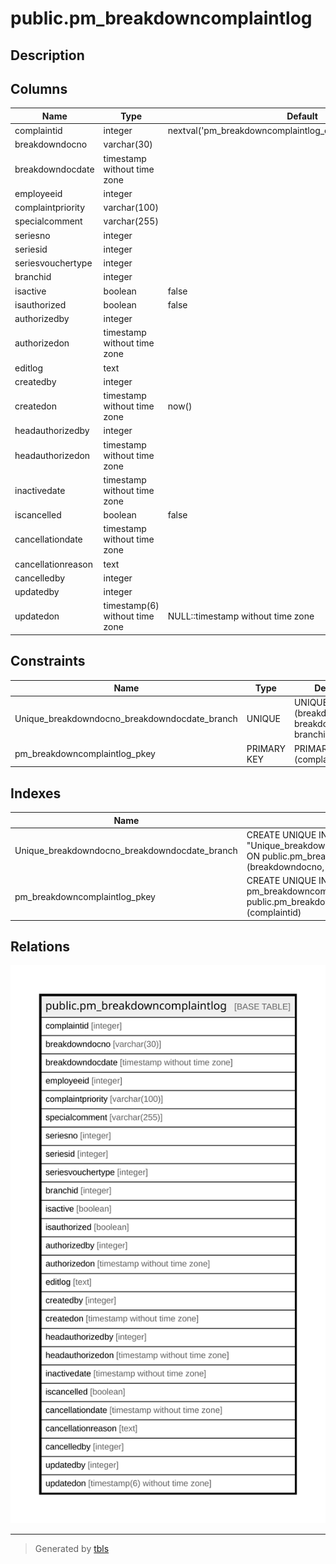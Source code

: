 # public.pm_breakdowncomplaintlog

## Description

## Columns

| Name | Type | Default | Nullable | Children | Parents | Comment |
| ---- | ---- | ------- | -------- | -------- | ------- | ------- |
| complaintid | integer | nextval('pm_breakdowncomplaintlog_complaintid_seq'::regclass) | false |  |  |  |
| breakdowndocno | varchar(30) |  | true |  |  |  |
| breakdowndocdate | timestamp without time zone |  | true |  |  |  |
| employeeid | integer |  | false |  |  |  |
| complaintpriority | varchar(100) |  | true |  |  |  |
| specialcomment | varchar(255) |  | true |  |  |  |
| seriesno | integer |  | true |  |  |  |
| seriesid | integer |  | true |  |  |  |
| seriesvouchertype | integer |  | true |  |  |  |
| branchid | integer |  | true |  |  |  |
| isactive | boolean | false | false |  |  |  |
| isauthorized | boolean | false | false |  |  |  |
| authorizedby | integer |  | true |  |  |  |
| authorizedon | timestamp without time zone |  | true |  |  |  |
| editlog | text |  | true |  |  |  |
| createdby | integer |  | true |  |  |  |
| createdon | timestamp without time zone | now() | true |  |  |  |
| headauthorizedby | integer |  | true |  |  |  |
| headauthorizedon | timestamp without time zone |  | true |  |  |  |
| inactivedate | timestamp without time zone |  | true |  |  |  |
| iscancelled | boolean | false | true |  |  |  |
| cancellationdate | timestamp without time zone |  | true |  |  |  |
| cancellationreason | text |  | true |  |  |  |
| cancelledby | integer |  | true |  |  |  |
| updatedby | integer |  | true |  |  |  |
| updatedon | timestamp(6) without time zone | NULL::timestamp without time zone | true |  |  |  |

## Constraints

| Name | Type | Definition |
| ---- | ---- | ---------- |
| Unique_breakdowndocno_breakdowndocdate_branch | UNIQUE | UNIQUE (breakdowndocno, breakdowndocdate, branchid) |
| pm_breakdowncomplaintlog_pkey | PRIMARY KEY | PRIMARY KEY (complaintid) |

## Indexes

| Name | Definition |
| ---- | ---------- |
| Unique_breakdowndocno_breakdowndocdate_branch | CREATE UNIQUE INDEX "Unique_breakdowndocno_breakdowndocdate_branch" ON public.pm_breakdowncomplaintlog USING btree (breakdowndocno, breakdowndocdate, branchid) |
| pm_breakdowncomplaintlog_pkey | CREATE UNIQUE INDEX pm_breakdowncomplaintlog_pkey ON public.pm_breakdowncomplaintlog USING btree (complaintid) |

## Relations

![er](public.pm_breakdowncomplaintlog.svg)

---

> Generated by [tbls](https://github.com/k1LoW/tbls)
